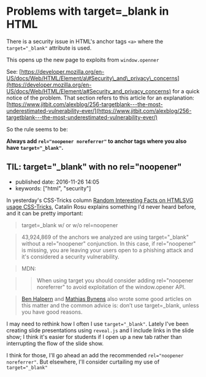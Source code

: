 # Problems with target=\_blank in HTML

There is a security issue in HTML's anchor tags `<a>` where the `target="_blank"` attribute is used.

This opens up the new page to exploits from `window.openner`

See: [https://developer.mozilla.org/en-US/docs/Web/HTML/Element/a\#Security\_and\_privacy\_concerns](https://developer.mozilla.org/en-US/docs/Web/HTML/Element/a#Security_and_privacy_concerns) for a quick notice of the problem. That section refers to this article for an explanation: [https://www.jitbit.com/alexblog/256-targetblank---the-most-underestimated-vulnerability-ever/](https://www.jitbit.com/alexblog/256-targetblank---the-most-underestimated-vulnerability-ever/)

So the rule seems to be:

**Always add `rel="noopener noreferrer"` to anchor tags where you also have `target="_blank"`.** 

## TIL: target="\_blank" with no rel="noopener"

* published date: 2016-11-26 14:05
* keywords: \["html", "security"\]

In yesterday's CSS-Tricks column [Random Interesting Facts on HTMLSVG usage CSS-Tricks](https://css-tricks.com/random-interesting-facts-htmlsvg-usage/), Catalin Rosu explains something I'd never heard before, and it can be pretty important:

> target=\_blank w/ or w/o rel=noopener

> 43,924,869 of the anchors we analyzed are using target="\_blank" without a rel="noopener" conjunction. In this case, if rel="noopener" is missing, you are leaving your users open to a phishing attack and it's considered a security vulnerability.

> MDN:

> > When using target you should consider adding rel="noopener noreferrer" to avoid exploitation of the window.opener API.

> [Ben Halpern](https://dev.to/ben/the-targetblank-vulnerability-by-example) and [Mathias Bynens](https://mathiasbynens.github.io/rel-noopener/) also wrote some good articles on this matter and the common advice is: don’t use target=\_blank, unless you have good reasons.

I may need to rethink how I often I use `target="_blank"`. Lately I've been creating slide presentations using `reveal.js` and I include links in the slide show; I think it's easier for students if I open up a new tab rather than interrupting the flow of the slide show.

I think for those, I'll go ahead an add the recommended `rel="noopener noreferrer"`. But elsewhere, I'll consider curtailing my use of `target="_blank"`

